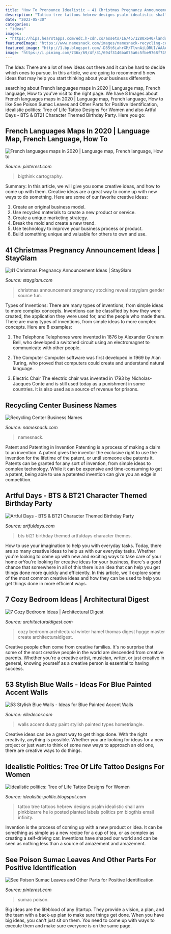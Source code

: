 ```yaml
---
title: "How To Pronounce Idealistic ~ 41 Christmas Pregnancy Announcement Ideas"
description: "Tattoo tree tattoos hebrew designs psalm idealistic shall arm pinkbizarre he io posted planted labels politics pm blogthis email infinity"
date: "2023-05-30"
categories:
- "ideas"
images:
- "https://hips.hearstapps.com/edc.h-cdn.co/assets/16/45/1280x640/landscape-1478534195-christopher-burns.jpg?resize=1200:*"
featuredImage: "https://www.namesnack.com/images/namesnack-recycling-center-business-names-5616x3744-20200730.jpeg?crop=40:21,smart&amp;width=1200"
featured_image: "http://1.bp.blogspot.com/-D85t6iahrXM/TlvnAiLORUI/AAAAAAAAAFI/0z0C8y_M0Hk/s1600/Tree-of-Life-Psalm-1-3-in-Hebrew-tattoo-48974.jpeg"
image: "https://i.pinimg.com/736x/69/4f/31/694f3146ba075a6c5fbe9768f749cfc9.jpg"
---
```



The Idea:
There are a lot of new ideas out there and it can be hard to decide which ones to pursue. In this article, we are going to recommend 5 new ideas that may help you start thinking about your business differently.

	

		
searching about French languages maps in 2020 | Language map, French language, How to you've visit to the right page. We have 8 Images about French languages maps in 2020 | Language map, French language, How to like See Poison Sumac Leaves and Other Parts for Positive Identification, idealistic politics: Tree of Life Tattoo Designs For Women and also Artful Days - BTS &amp; BT21 Character Themed Birthday Party. Here you go:
		
    
## French Languages Maps In 2020 | Language Map, French Language, How To

<img loading=lazy src="https://i.pinimg.com/736x/69/4f/31/694f3146ba075a6c5fbe9768f749cfc9.jpg" onerror="this.onerror=null;this.src='https://tse4.mm.bing.net/th?id=OIP.rmkNeZiVTWB-5BJTwqGOMQHaEK&amp;pid=15.1';" alt="French languages maps in 2020 | Language map, French language, How to">

_Source: pinterest.com_

>bigthink cartography. 

	

Summary: In this article, we will give you some creative ideas, and how to come up with them.
Creative ideas are a great way to come up with new ways to do something. Here are some of our favorite creative ideas:
1. Create an original business model.
2. Use recycled materials to create a new product or service.
3. Create a unique marketing strategy.
4. Break the mold and create a new trend. 
5. Use technology to improve your business process or product. 
6. Build something unique and valuable for others to own and use.

    
## 41 Christmas Pregnancy Announcement Ideas | StayGlam

<img loading=lazy src="https://stayglam.com/wp-content/uploads/2017/11/Baby-Christmas-Stocking.jpg" onerror="this.onerror=null;this.src='https://tse2.mm.bing.net/th?id=OIP.gc8xRITNTGWDyXoirQ5tKAAAAA&amp;pid=15.1';" alt="41 Christmas Pregnancy Announcement Ideas | StayGlam">

_Source: stayglam.com_

>christmas announcement pregnancy stocking reveal stayglam gender source fun. 

	

Types of Inventions: There are many types of inventions, from simple ideas to more complex concepts.
Inventions can be classified by how they were created, the application they were used for, and the people who made them. There are many types of inventions, from simple ideas to more complex concepts. Here are 8 examples:
1. The Telephone 
Telephones were invented in 1876 by Alexander Graham Bell, who developed a switched circuit using an electromagnet to communicate with other people.

2. The Computer 
Computer software was first developed in 1969 by Alan Turing, who proved that computers could create and understand natural language.

3. Electric Chair 
The electric chair was invented in 1793 by Nicholas-Jacques Conte and is still used today as a punishment in some countries. It is also used as a source of revenue for prisons. 

    
## Recycling Center Business Names

<img loading=lazy src="https://www.namesnack.com/images/namesnack-recycling-center-business-names-5616x3744-20200730.jpeg?crop=40:21,smart&amp;width=1200" onerror="this.onerror=null;this.src='https://tse2.mm.bing.net/th?id=OIP.fTfAQJreM-poE8sCOckI_AHaD4&amp;pid=15.1';" alt="Recycling Center Business Names">

_Source: namesnack.com_

>namesnack. 

	

Patent and Patenting in Invention
Patenting is a process of making a claim to an invention. A patent gives the inventor the exclusive right to use the invention for the lifetime of the patent, or until someone else patents it. Patents can be granted for any sort of invention, from simple ideas to complex technology. While it can be expensive and time-consuming to get a patent, being able to use a patented invention can give you an edge in competition.

    
## Artful Days - BTS &amp; BT21 Character Themed Birthday Party

<img loading=lazy src="https://artfuldays.com/wp-content/uploads/2019/05/artfuldays-bts-bt21-party-07.jpg" onerror="this.onerror=null;this.src='https://tse3.mm.bing.net/th?id=OIP.n2i0WsdLk7adHtVoZw4lQQHaE8&amp;pid=15.1';" alt="Artful Days - BTS &amp; BT21 Character Themed Birthday Party">

_Source: artfuldays.com_

>bts bt21 birthday themed artfuldays character themes. 

	

How to use your imagination to help you with everyday tasks.
Today, there are so many creative ideas to help us with our everyday tasks. Whether you're looking to come up with new and exciting ways to take care of your home orYou're looking for creative ideas for your business, there's a good chance that somewhere in all of this there is an idea that can help you get things done more quickly and efficiently. In this article, we'll explore some of the most common creative ideas and how they can be used to help you get things done in more efficient ways.

    
## 7 Cozy Bedroom Ideas | Architectural Digest

<img loading=lazy src="https://media.architecturaldigest.com/photos/587f9326a05e02282aecb9e7/master/pass/Thomas-Hamel-Telluride-cozy-bedroom_01.jpg" onerror="this.onerror=null;this.src='https://tse4.mm.bing.net/th?id=OIP.i6a1IPhUueKsX92vVmLQ0AHaJL&amp;pid=15.1';" alt="7 Cozy Bedroom Ideas | Architectural Digest">

_Source: architecturaldigest.com_

>cozy bedroom architectural winter hamel thomas digest hygge master create architecturaldigest. 

	

Creative people often come from creative families. It's no surprise that some of the most creative people in the world are descended from creative parents. Whether you're a creative artist, musician, writer, or just creative in general, knowing yourself as a creative person is essential to having success.

    
## 53 Stylish Blue Walls - Ideas For Blue Painted Accent Walls

<img loading=lazy src="https://hips.hearstapps.com/edc.h-cdn.co/assets/16/45/1280x640/landscape-1478534195-christopher-burns.jpg?resize=1200:*" onerror="this.onerror=null;this.src='https://tse4.mm.bing.net/th?id=OIP.sXxseDVVG8nxHdDxcUoZDgHaDt&amp;pid=15.1';" alt="53 Stylish Blue Walls - Ideas for Blue Painted Accent Walls">

_Source: elledecor.com_

>walls accent dusty paint stylish painted types hometriangle. 

	

Creative ideas can be a great way to get things done. With the right creativity, anything is possible. Whether you are looking for ideas for a new project or just want to think of some new ways to approach an old one, there are creative ways to do things.

    
## Idealistic Politics: Tree Of Life Tattoo Designs For Women

<img loading=lazy src="http://1.bp.blogspot.com/-D85t6iahrXM/TlvnAiLORUI/AAAAAAAAAFI/0z0C8y_M0Hk/s1600/Tree-of-Life-Psalm-1-3-in-Hebrew-tattoo-48974.jpeg" onerror="this.onerror=null;this.src='https://tse2.mm.bing.net/th?id=OIP.65AVhjJG3L1TJ8iMU2YU5gHaJ4&amp;pid=15.1';" alt="idealistic politics: Tree of Life Tattoo Designs For Women">

_Source: idealistic-politic.blogspot.com_

>tattoo tree tattoos hebrew designs psalm idealistic shall arm pinkbizarre he io posted planted labels politics pm blogthis email infinity. 

	

Invention is the process of coming up with a new product or idea. It can be something as simple as a new recipe for a cup of tea, or as complex as creating a self-driving car. Inventions have shaped our world and can be seen as nothing less than a source of amazement and amazement.

    
## See Poison Sumac Leaves And Other Parts For Positive Identification

<img loading=lazy src="https://i.pinimg.com/736x/f1/17/b2/f117b2b9d3b836188ec1eee3cb23946b.jpg" onerror="this.onerror=null;this.src='https://tse2.mm.bing.net/th?id=OIP.GaxZJr0Eq7eQ98WV3PDkowHaE8&amp;pid=15.1';" alt="See Poison Sumac Leaves and Other Parts for Positive Identification">

_Source: pinterest.com_

>sumac poison. 

	

Big ideas are the lifeblood of any Startup. They provide a vision, a plan, and the team with a back-up plan to make sure things get done. When you have big ideas, you can't just sit on them. You need to come up with ways to execute them and make sure everyone is on the same page.

